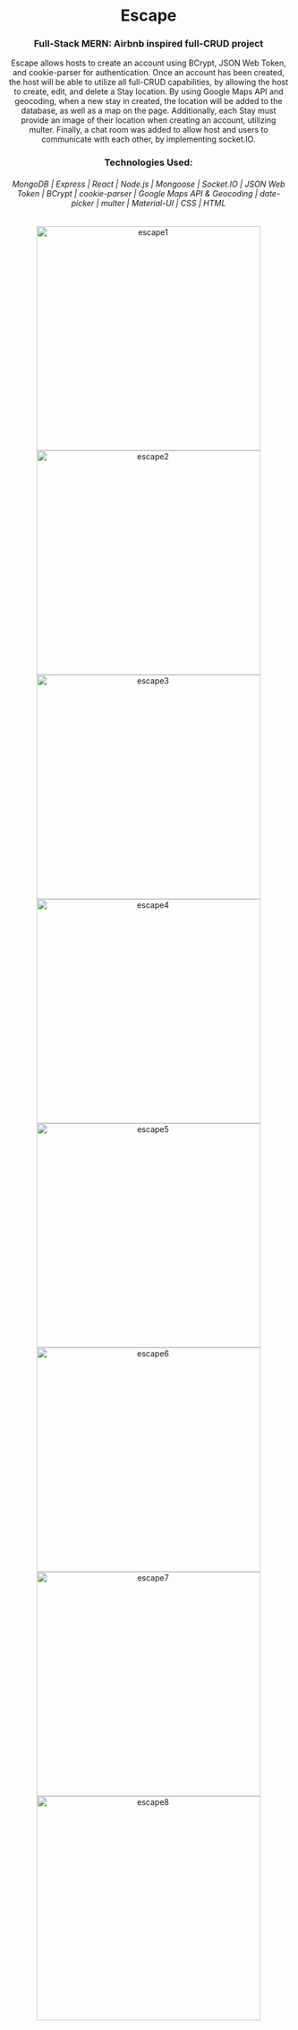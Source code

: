 <div align="center">
<h1>Escape</h1>
<h3>Full-Stack MERN: Airbnb inspired full-CRUD project</h3>
<p>Escape allows hosts to create an account using BCrypt, JSON Web Token, and cookie-parser for authentication. Once an account has been created, the host will be able to utilize all full-CRUD capabilities, by allowing the host to create, edit, and delete a Stay location. By using Google Maps API and geocoding, when a new stay in created, the location will be added to the database, as well as a map on the page. Additionally, each Stay must provide an image of their location when creating an account, utilizing multer. Finally, a chat room was added to allow host and users to communicate with each other, by implementing socket.IO.</p>
</div>

<div align="center">
<h3>Technologies Used:</h3>
<h6>MongoDB | Express | React | Node.js | Mongoose | Socket.IO | JSON Web Token | BCrypt | cookie-parser | Google Maps API & Geocoding | date-picker | multer | Material-UI | CSS | HTML</h6>
</div>

<p align="center">
<img width="400" alt="escape1" src="https://user-images.githubusercontent.com/107567685/196528814-44569cc4-71da-49f0-8999-1fcba135d97f.png">
<img width="400" alt="escape2" src="https://user-images.githubusercontent.com/107567685/196528826-33c1c92d-3044-4923-9763-c82e4b9cce31.png">
<img width="400" alt="escape3" src="https://user-images.githubusercontent.com/107567685/196528842-cfd68141-9f0b-4d99-9506-1828dc5114c9.png">
<img width="400" alt="escape4" src="https://user-images.githubusercontent.com/107567685/196528859-d0efd74a-f0b5-4db0-8569-0135838f5148.png">
<img width="400" alt="escape5" src="https://user-images.githubusercontent.com/107567685/196528873-8b036fc2-62ef-4daa-8a55-5db6f387e270.png">
<img width="400" alt="escape6" src="https://user-images.githubusercontent.com/107567685/196528888-fbdebfc1-d47b-4c56-938d-732835da9e1b.png">
<img width="400" alt="escape7" src="https://user-images.githubusercontent.com/107567685/196528899-ac357ad0-e678-400e-8a06-997a6bf8dc6b.png">
<img width="400" alt="escape8" src="https://user-images.githubusercontent.com/107567685/196528913-43b31289-7348-483d-a238-f64043aa5413.png">
</p>
